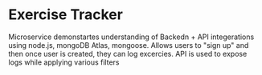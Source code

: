# Exercise Tracker

Microservice demonstartes understanding of Backedn + API integerations using node.js, mongoDB Atlas, mongoose. Allows users to "sign up" and then once user is created, they can log excercies. API is used to expose logs while applying various filters

